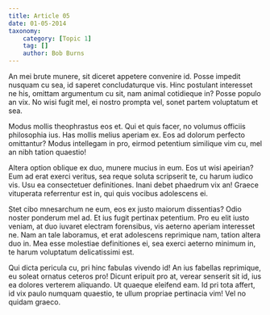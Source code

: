 ```yaml
---
title: Article 05
date: 01-05-2014
taxonomy:
    category: [Topic 1]
    tag: []
    author: Bob Burns
---
```


An mei brute munere, sit diceret appetere convenire id. Posse impedit nusquam cu sea, id saperet concludaturque vis. Hinc postulant interesset ne his, omittam argumentum cu sit, nam animal cotidieque in? Posse populo an vix. No wisi fugit mel, ei nostro prompta vel, sonet partem voluptatum et sea.

Modus mollis theophrastus eos et. Qui et quis facer, no volumus officiis philosophia ius. Has mollis melius aperiam ex. Eos ad dolorum perfecto omittantur? Modus intellegam in pro, eirmod petentium similique vim cu, mel an nibh tation quaestio!

Altera option oblique ex duo, munere mucius in eum. Eos ut wisi apeirian? Eum ad erat exerci veritus, sea reque soluta scripserit te, cu harum iudico vis. Usu ea consectetuer definitiones. Inani debet phaedrum vix an! Graece vituperata referrentur est in, qui quis vocibus adolescens ei.

Stet cibo mnesarchum ne eum, eos ex justo maiorum dissentias? Odio noster ponderum mel ad. Et ius fugit pertinax petentium. Pro eu elit iusto veniam, at duo iuvaret electram forensibus, vis aeterno aperiam interesset ne. Nam an tale laboramus, et erat adolescens reprimique nam, tation altera duo in. Mea esse molestiae definitiones ei, sea exerci aeterno minimum in, te harum voluptatum delicatissimi est.

Qui dicta pericula cu, pri hinc fabulas vivendo id! An ius fabellas reprimique, eu soleat ornatus ceteros pro! Dicunt eripuit pro at, verear senserit sit id, ius ea dolores verterem aliquando. Ut quaeque eleifend eam. Id pri tota affert, id vix paulo numquam quaestio, te ullum propriae pertinacia vim! Vel no quidam graeco.